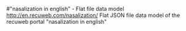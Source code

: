 #"nasalization in english" - Flat file data model
http://en.recuweb.com/nasalization/
Flat JSON file data model of the recuweb portal "nasalization in english"
